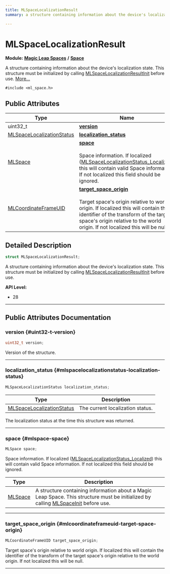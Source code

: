 ```yaml
---
title: MLSpaceLocalizationResult
summary: a structure containing information about the device's localization state. this structure must be initialized by calling mlspacelocalizationresultinit before use. 

---
```


# MLSpaceLocalizationResult

**Module:** **[Magic Leap Spaces](/api-ref/api/Modules/group___magic_leap_spaces/group___magic_leap_spaces.md)** **/** **[Space](/api-ref/api/Modules/group___magic_leap_spaces/group___space/group___space.md)**



A structure containing information about the device's localization state. This structure must be initialized by calling [MLSpaceLocalizationResultInit](/api-ref/api/Modules/group___magic_leap_spaces/group___space/group___space.md#void-mlspacelocalizationresultinit) before use.  [More...](#detailed-description)


`#include <ml_space.h>`

## Public Attributes

| Type           | Name           |
| -------------- | -------------- |
| uint32_t | **[version](/api-ref/api/Modules/group___magic_leap_spaces/group___space/struct_m_l_space_localization_result.md#uint32-t-version)**  |
| [MLSpaceLocalizationStatus](/api-ref/api/Modules/group___magic_leap_spaces/group___space/group___space.md#enums-mlspacelocalizationstatus) | **[localization_status](/api-ref/api/Modules/group___magic_leap_spaces/group___space/struct_m_l_space_localization_result.md#mlspacelocalizationstatus-localization-status)**  |
| [MLSpace](/api-ref/api/Modules/group___magic_leap_spaces/group___space/struct_m_l_space.md) | **[space](/api-ref/api/Modules/group___magic_leap_spaces/group___space/struct_m_l_space_localization_result.md#mlspace-space)** <br></br>Space information. If localized ([MLSpaceLocalizationStatus_Localized](/api-ref/api/Modules/group___magic_leap_spaces/group___space/group___space.md#enums-mlspacelocalizationstatus-localized)) this will contain valid Space information. If not localized this field should be ignored.  |
| [MLCoordinateFrameUID](/api-ref/api/Modules/group___perception/struct_m_l_coordinate_frame_u_i_d.md) | **[target_space_origin](/api-ref/api/Modules/group___magic_leap_spaces/group___space/struct_m_l_space_localization_result.md#mlcoordinateframeuid-target-space-origin)** <br></br>Target space's origin relative to world origin. If localized this will contain the identifier of the transform of the target space's origin relative to the world origin. If not localized this will be null.  |

## Detailed Description

```cpp
struct MLSpaceLocalizationResult;
```

A structure containing information about the device's localization state. This structure must be initialized by calling [MLSpaceLocalizationResultInit](/api-ref/api/Modules/group___magic_leap_spaces/group___space/group___space.md#void-mlspacelocalizationresultinit) before use. 




**API Level:**
  * 28




-----------
## Public Attributes Documentation

### version {#uint32-t-version}

```cpp
uint32_t version;
```


Version of the structure. 





-----------

### localization_status {#mlspacelocalizationstatus-localization-status}

```cpp
MLSpaceLocalizationStatus localization_status;
```



| Type | Description |
|--|--|
| [MLSpaceLocalizationStatus](/api-ref/api/Modules/group___magic_leap_spaces/group___space/group___space.md#enums-mlspacelocalizationstatus) | The current localization status.  |


The localization status at the time this structure was returned. 





-----------

### space {#mlspace-space}

```cpp
MLSpace space;
```

Space information. If localized ([MLSpaceLocalizationStatus_Localized](/api-ref/api/Modules/group___magic_leap_spaces/group___space/group___space.md#enums-mlspacelocalizationstatus-localized)) this will contain valid Space information. If not localized this field should be ignored. 


| Type | Description |
|--|--|
| [MLSpace](/api-ref/api/Modules/group___magic_leap_spaces/group___space/struct_m_l_space.md) | A structure containing information about a Magic Leap Space. This structure must be initialized by calling [MLSpaceInit](/api-ref/api/Modules/group___magic_leap_spaces/group___space/group___space.md#void-mlspaceinit) before use.  |






-----------

### target_space_origin {#mlcoordinateframeuid-target-space-origin}

```cpp
MLCoordinateFrameUID target_space_origin;
```

Target space's origin relative to world origin. If localized this will contain the identifier of the transform of the target space's origin relative to the world origin. If not localized this will be null. 





-----------


